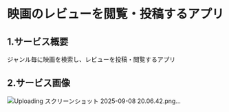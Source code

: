 # 映画のレビューを閲覧・投稿するアプリ

## 1.サービス概要
ジャンル毎に映画を検索し、レビューを投稿・閲覧するアプリ

## 2.サービス画像
![Uploading スクリーンショット 2025-09-08 20.06.42.png…]()
